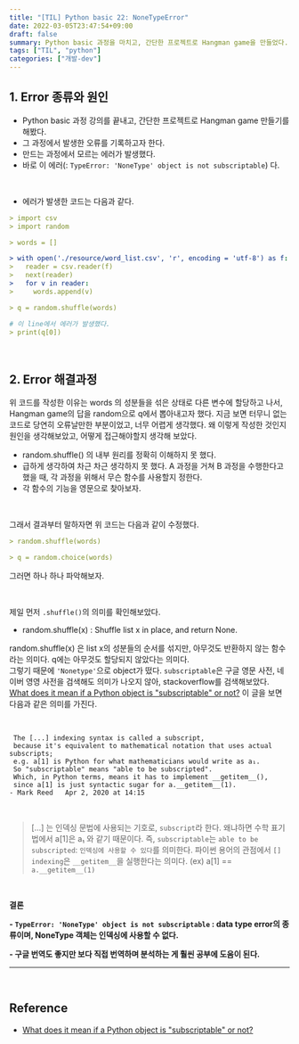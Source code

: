 ```yaml
---
title: "[TIL] Python basic 22: NoneTypeError"
date: 2022-03-05T23:47:54+09:00
draft: false
summary: Python basic 과정을 마치고, 간단한 프로젝트로 Hangman game을 만들었다. 그 과정에서 NoneTypeError가 발생했다. 'TypeError:'NoneType' object is not subscriptable' 에 대해 알아보자.
tags: ["TIL", "python"]
categories: ["개발-dev"]
---
```


## 1. Error 종류와 원인

- Python basic 과정 강의를 끝내고, 간단한 프로젝트로 Hangman game 만들기를 해봤다.
- 그 과정에서 발생한 오류를 기록하고자 한다.
- 만드는 과정에서 모르는 에러가 발생했다.
- 바로 이 에러(: `TypeError: 'NoneType' object is not subscriptable`) 다.

<br>

- 에러가 발생한 코드는 다음과 같다.

```yml
> import csv
> import random

> words = []

> with open('./resource/word_list.csv', 'r', encoding = 'utf-8') as f:
>   reader = csv.reader(f)
>   next(reader)
>   for v in reader:
>     words.append(v)

> q = random.shuffle(words)

# 이 line에서 에러가 발생했다.
> print(q[0])
```

<br>

## 2. Error 해결과정

위 코드를 작성한 이유는 words 의 성분들을 섞은 상태로 다른 변수에 할당하고 나서, Hangman game의 답을 random으로 q에서 뽑아내고자 했다. 지금 보면 터무니 없는 코드로 당연히 오류날만한 부분이었고, 너무 어렵게 생각했다. 왜 이렇게 작성한 것인지 원인을 생각해보았고, 어떻게 접근해야할지 생각해 보았다.

- random.shuffle() 의 내부 원리를 정확히 이해하지 못 했다.
- 급하게 생각하여 차근 차근 생각하지 못 했다. A 과정을 거쳐 B 과정을 수행한다고 했을 때, 각 과정을 위해서 무슨 함수를 사용할지 정한다.
- 각 함수의 기능을 영문으로 찾아보자.

<br>

그래서 결과부터 말하자면 위 코드는 다음과 같이 수정했다.

```yml
> random.shuffle(words)

> q = random.choice(words)

```

그러면 하나 하나 파악해보자.

<br>

제일 먼저 `.shuffle()`의 의미를 확인해보았다.

- random.shuffle(x) : Shuffle list x in place, and return None.

random.shuffle(x) 은 list x의 성분들의 순서를 섞지만, 아무것도 반환하지 않는 함수라는 의미다. q에는 아무것도 할당되지 않았다는 의미다.  
그렇기 때문에 `'Nonetype'`으로 object가 떴다. `subscriptable`은 구글 영문 사전, 네이버 영영 사전을 검색해도 의미가 나오지 않아, stackoverflow를 검색해보았다. [What does it mean if a Python object is "subscriptable" or not?](https://stackoverflow.com/questions/216972/what-does-it-mean-if-a-python-object-is-subscriptable-or-not) 이 글을 보면 다음과 같은 의미를 가진다.

<br>

```
 The [...] indexing syntax is called a subscript,
 because it's equivalent to mathematical notation that uses actual subscripts;
 e.g. a[1] is Python for what mathematicians would write as a₁.
 So "subscriptable" means "able to be subscripted".
 Which, in Python terms, means it has to implement __getitem__(),
 since a[1] is just syntactic sugar for a.__getitem__(1).
- Mark Reed   Apr 2, 2020 at 14:15

```

<br>

> [...] 는 인덱싱 문법에 사용되는 기호로, `subscript`라 한다. 왜냐하면 수학 표기법에서 a[1]은 a₁ 와 같기 때문이다. 즉, `subscriptable`는 `able to be subscripted`: `인덱싱에 사용할 수 있다`를 의미한다.
> 파이썬 용어의 관점에서 `[] indexing`은 `__getitem__`을 실행한다는 의미다. (ex) a[1] == `a.__getitem__(1)`

<br>

**결론**

**- `TypeError: 'NoneType' object is not subscriptable` : data type error의 종류이며, NoneType 객체는 인덱싱에 사용할 수 없다.**

**- 구글 번역도 좋지만 보다 직접 번역하며 분석하는 게 훨씬 공부에 도움이 된다.**

---

<br>

## Reference

- [What does it mean if a Python object is "subscriptable" or not?](https://stackoverflow.com/questions/216972/what-does-it-mean-if-a-python-object-is-subscriptable-or-not)
